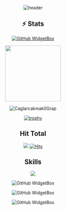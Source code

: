 
<div align="center">

![header](https://capsule-render.vercel.app/api?type=waving&color=0:EEFF00,100:a82da8&height=300&section=header&text=Caglarcakmak0%20&fontSize=90&animation=fadeIn&fontAlignY=38&desc=Welcome%20to%20%20my%20profile%20&descAlignY=51&descAlign=62)

## ⚡ Stats 
[![GitHub WidgetBox](https://github-widgetbox.vercel.app/api/profile?username=Caglarcakmak0&data=followers,repositories,stars,commits)]()

<img height="180em" src="https://github-readme-stats.vercel.app/api?username=Caglarcakmak0&count_private=true&theme=radical&show_icons=true&hide=stars"/>



![Caglarcakmak0Grap](https://github-readme-activity-graph.vercel.app/graph?username=Caglarcakmak0&hide_border=true&theme=xcode)
  
[![trophy](https://github-profile-trophy.vercel.app/?username=Caglarcakmak0)]([https://github.com/ryo-ma/github-profile-trophy](https://github.com/Caglarcakmak0))
  
  
## Hit Total
![](https://komarev.com/ghpvc/?username=Caglarcakmak0)
[![Hits](https://hits.seeyoufarm.com/api/count/incr/badge.svg?url=https%3A%2F%2Fgithub.com%2FCaglarcakmak0&count_bg=%23FF0071&title_bg=%23555555&icon=&icon_color=%23724040&title=hits&edge_flat=false)]()
  
## Skills

![](https://github-widgetbox.vercel.app/api/skills?names=js,ts,python,mongodb,json,csharp,java&includeNames=true)
  
 ![GitHub WidgetBox](https://github-widgetbox.vercel.app/api/skills?tools=git,npm,nodejs&includeNames=true)
 
 ![GitHub WidgetBox](https://github-widgetbox.vercel.app/api/skills?frameworks=bootstrap,tailwind,react,electron,dotnet&includeNames=true)
  
 ![GitHub WidgetBox](https://github-widgetbox.vercel.app/api/skills?software=linux,vscode,windows&includeNames=true)
  

</div>
